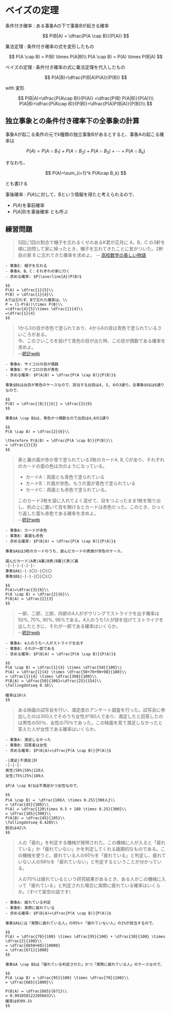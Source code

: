# ベイズの定理

条件付き確率
: ある事象Aの下で事象Bが起きる確率

$$
P(B|A) = \dfrac{P(A \cap B)}{P(A)}
$$

乗法定理
: 条件付き確率の式を変形したもの

$$
P(A \cap B) = P(B) \times P(A|B)\\
P(A \cap B) = P(A) \times P(B|A)
$$

ベイズの定理
: 条件付き確率の式に乗法定理を代入したもの

$$
P(A|B)=\dfrac{P(B|A)P(A)}{P(B)}
$$

with 変形

$$
P(B|A)=\dfrac{P(A\cap B)}{P(A)}
=\dfrac{P(B) P(A|B)}{P(A)}\\
P(A|B)=\dfrac{P(A\cap B)}{P(B)}=\dfrac{P(A)P(B|A)}{P(B)}\\
$$

## 独立事象との条件付き確率下の全事象の計算
事象Aが起こる条件の元でk種類の独立事象Bがあるとすると、事象Aの起こる確率は

$$
P(A)=P(A\cap B_1)+P(A\cap B_2)+P(A\cap B_3)+\cdots+P(A\cap B_k)
$$

すなわち、

$$
P(A)=\sum_{i=1}^k P(A\cap B_k)
$$

とも書ける

事後確率
: $P(A)$に対して、Bという情報を得たと考えられるので、
- $P(A)$を事前確率
- $P(A|B)$を事後確率
とも呼ぶ

## 練習問題

>5回に1回の割合で帽子を忘れるくせのあるK君が正月に A，B，C の3軒を順に訪問して家に帰ったとき，帽子を忘れてきたことに気がついた。2軒目の家 B に忘れてきた確率を求めよ。
> -- [高校数学の美しい物語](https://manabitimes.jp/math/804)

```{toggle}
- 事象E: 帽子を忘れる
- 事象A、B、C：それぞれの家に行く
- 求める確率: $P(\overline{A})P(B)$

$$
P(A) = \dfrac{1}{5}\\
P(B) = \dfrac{1}{4}\\
Aでは忘れず、Bで忘れた確率は、\\
P = (1-P(A))\times P(B)\\
=\dfrac{4}{5}\times \dfrac{1}{4}\\
=\dfrac{1}{4}
$$
```

> 1から3の目が赤色で塗られており、4から6の目は青色で塗られているさいころがある。  
今、このさいころを投げて青色の目が出た時、この目が偶数である確率を求めよ。  
> --[統計web](https://bellcurve.jp/statistics/course/7873.html)

```{toggle}
- 事象A: サイコロの目が偶数
- 事象B: サイコロの目が青色
- 求める確率: $P(A|B) = \dfrac{P(A \cap B)}{P(B)}$

事象$B$は出目が青色のケースなので、該当する出目は4, 5, 6の3通り。全事象$U$は6通りなので、

$$
P(B) = \dfrac{|B|}{|U|} = \dfrac{3}{6}
$$

事象$A \cap B$は、青色かつ偶数なので出目は4,6の2通り

$$
P(A \cap B) = \dfrac{2}{6}\\

\therefore P(A|B) = \dfrac{P(A \cap B)}{P(B)}\\
= \dfrac{2}{3}
$$
```

> 表と裏の面が赤か青で塗られている3枚のカードA, B, Cがあり、それぞれのカードの面の色は次のようになっている。
>
>- カードA：両面とも青色で塗られている
>- カードB：片面が赤色、もう片面が青色で塗られている
>- カードC：両面とも赤色で塗られている。
>
>このカード3枚を袋に入れてよく混ぜて、目をつぶったまま1枚を取り出し、机の上に置いて目を開けるとカードは赤色だった。このとき、ひっくり返した面も赤色である確率を求めよ。  
> --[統計web](https://bellcurve.jp/statistics/course/7873.html)

```{toggle}
- 事象A: カードが赤色
- 事象B: 裏面も赤色
- 求める確率: $P(B|A) = \dfrac{P(A \cap B)}{P(A)}$

事象$A$は3枚のカードのうち、選んだカードの表面が赤色のケース。

選んだカード|A表|A裏|B表|B裏|C表|C裏
-|-|-|-|-|-|-
事象$A$|-|-|〇|-|〇|〇
事象$B$|-|-|-|〇|〇|〇

$$
P(A)=\dfrac{3}{6}\\
P(A \cap B) = \dfrac{2}{6}\\
P(B|A) = \dfrac{2}{3}
$$
```

> 一郎、二郎、三郎、四郎の4人がボウリングでストライクを出す確率は50%, 70%, 90%, 98%である。4人のうち1人が球を投げてストライクを出したときに、それが一郎である確率はいくらか。  
> --[統計web](https://bellcurve.jp/statistics/course/7873.html)

```{toggle}
- 事象A: 4人のうち一人がストライクを出す
- 事象B: それが一郎である
- 求める確率: $P(B|A) = \dfrac{P(A \cap B)}{P(A)}$

$$
P(A \cap B) = \dfrac{1}{4} \times \dfrac{50}{100}\\
P(A) = \dfrac{1}{4} \times \dfrac{50+70+90+98}{100}\\
= \dfrac{1}{4} \times \dfrac{308}{100}\\
P(B|A) = \dfrac{50}{308}=\dfrac{25}{154}\\
\fallingdotseq 0.16\\

確率は16\%
$$
```

> ある映画の試写会を行い、満足度のアンケート調査を行った。試写会に参加したのは300人でそのうち女性が180人であり、満足したと回答したのは男性の50％、女性の75％であった。この映画を見て満足しなかったと答えた人が女性である確率はいくらか。

```{toggle}
- 事象A: 満足しなかった
- 事象B: 回答者は女性
- 求める確率: $P(B|A)=\dfrac{P(A \cap B)}{P(A)}$

-|満足|不満足|計
-|-|-|-
男性|50%|50%|120人
女性|75%|25%|180人

$P(A \cap B)$は不満足かつ女性なので、

$$
P(A \cap B) =　\dfrac{180人 \times 0.25}{300人}\\
= \dfrac{45}{300}\\
P(A) = \dfrac{120\times 0.5 + 180 \times 0.25}{300}\\
= \dfrac{105}{300}\\
P(A|B) = \dfrac{45}{105}\\
\fallingdotseq 0.4285\\
割合は42\%
$$
```

> 人の「疲れ」を判定する機械が発明された。この機械に人が入ると「疲れている」か「疲れていない」かを判定してくれる画期的なものである。この機械を使うと、疲れている人の95％を「疲れている」と判定し、疲れていない人の98％を「疲れていない」と判定するということが分かっている。
>
>人の70%は疲れているという研究結果があるとき、ある人がこの機械に入って「疲れている」と判定された場合に実際に疲れている確率はいくらか。（すべて架空の話です）

```{toggle}
- 事象A: 疲れている判定
- 事象B: 実際に疲れている
- 求める確率: $P(B|A)=\dfrac{P(A \cap B)}{P(A)}$

事象$A$には「実際に疲れている人」の95%＋「疲れていない人」の2%が該当するので、

$$
P(A) = \dfrac{70}{100} \times \dfrac{95}{100} + \dfrac{30}{100} \times \dfrac{2}{100}\\
= \dfrac{6650+60}{10000}
= \dfrac{671}{1000}
$$

事象$A \cap B$は「疲れている判定された」かつ「実際に疲れている人」のケースなので、

$$
P(A \cap B) = \dfrac{95}{100} \times \dfrac{70}{100}\\
= \dfrac{665}{1000}\\

P(B|A) = \dfrac{665}{671}\\
= 0.9910581222056632\\
確率は約99.1%
$$
```

